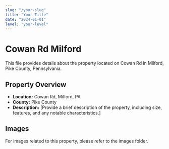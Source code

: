 ```yaml
---
slug: "/your-slug"
title: "Your Title"
date: "2024-01-01"
level: "your-level"
---
```


# Cowan Rd Milford

This file provides details about the property located on Cowan Rd in Milford, Pike County, Pennsylvania.

## Property Overview

- **Location:** Cowan Rd, Milford, PA
- **County:** Pike County
- **Description:** [Provide a brief description of the property, including size, features, and any notable characteristics.]

## Images

For images related to this property, please refer to the images folder.